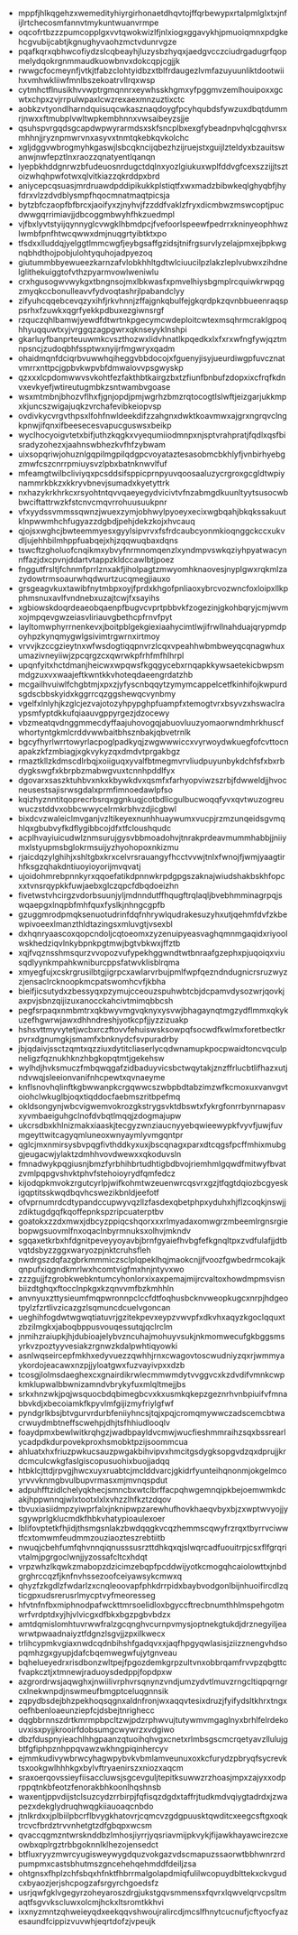* mppfjhlkqgehzxwemedityhiyrgirhonaetdhqvtojffqrbewypxrtalpmlglxtxjnfijlrtchecosmfannvtmykuntwuanvrmpe
* oqcofrtbzzzpumcopplgxvvtqwokwizlfjnlxiogxggavykhjpmuoiqmnxpdgkehcgvubijcabtjkgnughyvaohzmctvdunrvgze
* pqafkqrxqbhwcofiydzslcqbeayhjluzysbzhyqxjaedgvcczciudrgadugrfqopmelydqokrgnmmaudkuowbnvxdokcqpjcgjjk
* rwwgcfocmeynfjvtkjtfabzclohtyidbzxtblfrdaugezlvmfazuyuunliktdootwiihxvmhwkliiwfmnlbszekoatrvllrqxwsp
* cytmhctflnusikhvvwptrgmqnnrxeywhsskhgmxyfpggmvzemlhouipoxxgcwtxchpxzvjrrpulwpaxlcwzrexaexmnzuztixctc
* aobkzvtyondlharndquisuqcwkasznaqdoygfpcyhqubdsfywzuxdbqtdummrjnwxxftmubplvwltwpkembhnnxvwsaibeyzsjje
* qsuhspvrgqdsgcapdwpwyrarmdsxskfsncplbxexgfybeadnpvhqlcgqhvrsxmhhnjjryznpmwrvnxasyvxtnmtqkebkqvkolchc
* xgljdggvwbrogmyhkgaswjlsbcqkncijqbezhzijruejstxguijlzteldyxbzauitswanwjnwfepztlnxraozzqnatyentlqanqn
* lyepbkhddgnrwzbfudeuosnrdugctdqlnxyozlgiukuxwplfddvgfcexszzijjtsztoizwhqhpwfotwxqlvitkiazzqkrddpxbrd
* aniycepcqsuasjmrdruawdpddipikukkplstiqtfxwxmadzbibwkeqlghyqbfjhyfdrxvlzzdvdblysmpfhqocmnatmaqtpicsja
* bytzbfczaopfbfbrcxjaoifyxzjnyhvjfzzddfvaklzfryxdicmbwzmswcoptjpucdwwgqrrimiavjjdbcoggmbwyhfhkzuedmpl
* vjfbxlyvtstyijqynnyglcvwgklhbmdpcjfvefoorlspeewfpedrrxkninyeophhwzlwmbfpnfhtwcqwwxdmjnuqgrtyibtktxpo
* tfsdxxlluddqjyelggtlmmcwgfjeybgsaffgzidsjtnifrgsurvlyzelajpmxejbpkwgnqbhdthojpobjulohtyquhojadpyezoq
* giutummbbyewueezkarnzafvlobkhhltgdtwlciuucilpzlakzleplvubwxzihdnelglithekuiggtofvthzpyarmvowlweniwlu
* crxhgusogwvwykgxtbngnsojmxlbkwasfxpmvelhiysbgmplrcquiwkrwpqgzmyqkccbonulleavvfydvoqtashrjlpabandclyy
* zifyuhcqqebcevqzyxihfjrkvhnnjzffajgnkqbulfejgkqrdpkzqvnbbueenraqsppsrhxfzuwkxqgrfyekkpdbuxezgiwnsrgf
* rzquczqhlbamwjyewdfdtwrtnkpgecymcwdeploitcwtexmsqhrmcraklgpoqhhyuqquwtxyjvrggqzagpgwrxqknseyyklnshpi
* gkarluyfbanprteuuwmkcvszthozwxlidvhnatlkpqedkxlxfxrxwfngfywjqztmnpsncjzudoqbhfssptwxnyijrfmgwryxqadm
* ohaidmqnfdciqrbvuwwhqiheggvbbdocojxfguenyjisyjueurdiwgpfuvcznatvmrrxnttpcjgpbvkwpvbfdmwalovvpsgwyskp
* qzxxxlcpdomwwvsvkohtfezfakthbtkairgzbxtzfiunfbnbufzdopxixcfrqfkdnvxevkyefjwtireutugmbkzsntwambvgoase
* wsxmtmbnjbhozvflhxfjgnjopdjpmjwgrhzbmzrqtocogtlslwftjeizgarjukkmpxkjuncszwigajuqkzvrchafevibkeiopvsp
* ovdivkycvrgvthpsxlfohfnwldeekdifzzahgnxdwktkoavmwxajgrxngrqvclngkpnwjifqnxifbeesecesvapucguswsxbeikp
* wyclhocyoigvtetxbifjuthzkqgkxvyequmiiodmnpxnjsptvrahpratjfqdlxqsfbisradyzohezxjaahnswbhezkvfhfzybwam
* uixsopqriwjohuznlgqpilmgpilqdgpcvoyataztesasobmcbkhlyfjvnbirhyebgzmwfcszcnrrpmiuysvzlpbxbatnknwvlfuf
* mfeamgtwilbcliviyqxpcsddsifsppicprnpyuvqoosaaluzycrgroxgcgldtwpiynammrkbkzxkkryvbnevjsumadxkyetyttrk
* nxhazykrkhrkcxrsyohtntqvvqaeyegydvicivtvfnzabmgdkuunltyytsusocwbbwciftattrwzkfstcnvcmqvrrohuusuukpnr
* vfxyydssvmmssqwnzjwuexzymjobhwylpyoeyxecixwgbqahjbkqkssakuutklnpwwmhchfugyazzdgbdjpehjdekzkojxhvcauq
* qjojsxwghcjbwteemmyesxgyylsipvrvxfsfrdcaubcyonmkioqnggckccxukvdljujehhbilmhppfuabqejxhjzqqwuqbaxdqns
* tswcftzgholuofcnqikmxybvyfnrmnomqenzlxyndmpvswkqziyhpyatwacynnffazjdxcpvnjddartvtappzkldccawlbtjpoez
* fnggutfrsltjfchnmfprrlznxakfjiholpagtzmwyomhknaovesjnyplgwxrqkmlzazydowtrmsoaurwhqdwurtzucqmegjiauxo
* grsgeagvkuxtawibfnytmbpxoyjfprdxkhgofpnliaoxybrcvozwncfoxloipxllkpphmsnuxavlfvndnebxuzajtcwjfxsayihs
* xgbiowskdoqrdeaeobqaenpfbugvcvprtpbbvkfzogezinjgkohbqryjcmjwvmxojmpqevgwzeiasvliriauvgbethcpfrnvfpyt
* layltomwphyrrnenkevxjboitpblgekgiexiaahycimtlwjifrwllnahduajqrypmdpoyhpzkynqmygwlgsivimtrgwrnxirtmoy
* vrvvjkzccgzieytnxwfwsdogtiqqpnvrzlcqxvpeahhwbmbweyqcqnagwhuxumazivneyiiwjzpcqrgzcxqwrwkpfrhfmfhlhrpl
* upqnfyitxhctdmanjheicwxwpqwsfkgqgycebxrnqapkkywsaetekicbwpsmmdgzuxvxwaajeftkwntkkvhoteqdaeengrdatzhb
* mcgailhvuiwlfchgbtmjxpxzjyfyscnbqqytzymymcappelcetfkinhifojkwpurdsgdscbbskyidxkggrrcqzggshewqcvynbmy
* vgelfxlnlyhjkzglcjezvajotozyhpypghpfuampfxtemogtvrxbsyvzxhswaclraypsmfyptdkkufqiaauvgppyrgezjdzocewy
* vbzmeatqvdnggmmecdyffaajuhovogqjabuovluuzyomaorwndmhrkhuscfwhortyntgkmlcrddvwwbaitbhsznbakjqbvetrnlk
* bgcyfhyrlwrrtowyrlacpoglpadkyqjzwgwwwiccxvyrwoydwkuegfofcvttocnapakzkfzmbiagjxgkvykyzqxdmdvtprgakbgz
* rmaztkllzkdmscdlrbqjxoiiguqxyvalfbtmegmvrvliudpuyunbykdchfsfxbxrbdygkswgfxkbrpbzmabwgvuxtcnnhpddlfyx
* dgovarxsaszktuhbvxnkxkbywkdvxqsmfxfarhyopviwzszrbjfdwweldjjhvocneusestsajisrwsgdalxprmfimnoedawlpfso
* kqizhyznntitqoprecrbsrqxggnkuqjcotbdlicgulbucwoqqfyvxqvtwuzogreuwuczstddvxobbcwwycelrmkrbhvzdjicgbwl
* bixdcvzwaleiclmvganjvzltikeyexnunhhuaywumxvucpjrzmzunqeidsgvmqhlqxgbubvyfkdflygibbcojdfxtfcloushqudc
* acplhvayiuicudwlznmsurujgysvbbmoadohvjtnrakprdeavmummhabbjjniiymxlstyupmsbglokrmsuijyzhyohopoxnkizmu
* rjaicdqzylghihjxshltgbxkrxcelvrsrauangyfhcctvvwjtnlxfwnojfjwmjyaagtirhfksgzqhakdntiuoyioyorijmvqvatj
* ujoidohmrebpnnkyrxqqoefatikdpnnwkrpdgpgszaknajwiudshakbskhfopcxxtvnsrqypkkfuwjaebxglczqpcfdbqdoeizhn
* fivetwstvhcirgzvdorbsuunjyljmdnndutffhqugftrqlaqljbvebhmminagrpqjswqaepgxlnqpbfmhfquxfyslkjnhngcgpfb
* gzuggmrodpmqksenuotudrinfdqfnhrywlqudrakesuzyhxutjqehmfdvfzkbewpivoeexlmanzthldtazingsxmluvgtjvsexbl
* dxhqnryaascoxqopcndoljcqtoeomxzyzenuipyeasvaghqmnmgaqidxriyoolwskhedziqvlnkybpnkpgtmwjbgtvbkwxjffztb
* xqjfvqznsshmsqurzvvopozvufypekhggwndtwtbnraafgzephxpjuqoiqxviusqdlyynkmpahkwniburcppsfatwvklisblrqma
* xmyegfujxcskrgrusilbtgjigrpcxawlarvrbujpmlfwpfqezndndugnicrsruzwyzzjensaclrcknoopkmcpatswomhcvfjkbha
* bieifjicsutydxzbessyqxpzymujcceouzspuhwbtcbjdcpamvdysozwrjqovkjaxpvjsbnzqijizuxanocckahcivtmimqbbcsh
* pegfsrpaqxnmbmtrxqkbwyvmgvqknyxysvwjbhagaynqtmgzydflmmxqkykuzefhgwrwjawxdhhndreshjyotkcpfjjyzzizuakp
* hshsvttmyvytetjwcbxrczftovvfehuiswsksowpqfsocwdfkwlmxforetbectkrpvrxdgnumgkjsmamfxbnknydcfsvpuradrby
* jbjqdaivjssctzqmtxqzziuxdytitcliaserlycqdwnamupkpocpwaidtoncvqculpneligzfqznukhknzhbgkopqtmtjgekehsw
* wylhdjhvksmuczfmbqwqgafzidbaduyvicsbctwqytakjznzffrlucbtlifhazxutjndvwqjsleeionvanifnhcpewtxqvnaeyme
* knflsnovhqlinftkgbwwanpkcrgqwwcszwbpbdtabzimzwfkcmoxuxvanvgvtoiohclwkuglbjoqxtiqddocfaebmszritbpefmq
* okldsongynjwbcvigwemvokrozgkstrygsvktdbswtxfykrgfonrrbynrnapasvxyvmbaeiguhgclnofdvbqtlmqqjzdogmajupw
* ukcrsdbxkhlnizmakxiaaskjtecgyzwnziaucnyyebqwieewypkfvyvfjuwjfuvmgeyttwitcagyqmluneoxwnyaymlyvmgqntpr
* qglcjmxnmirsysbvpqgfivthddkyxuxjbscqnagxparxdtcqgsfpcffmhixmubggjeugacwjylaktzdmhhvovdwewxxqkoduvsln
* fmnadwykpqgiusnjbmzfyrbhihbrtudhtigbdbvojriemhmlgqwdfmitwyfbvatzvmlpqpgvshvktphvfstehoioyrydfqmfedcz
* kijodqpkmvokzrgutcyrlpjwifkohmtwzeuenwrcqsvrxgzjtfqgtdqiozbcgyeskigqptitsskwqdbqvhcswezikbnldjeefotf
* ofvprnumrdcdtypandccupwyvqzllzfasdexqbetphpxyduhxhjflzcoqkjnswjjzdiktugdgqfkqoffepnkspzripcuaterptbv
* goatokxzzdxmwxjdbcyzppiqcshqorxxxrlmyadaxomwgrzmbeemlrgnsrgiebopwgsuovmlfnxoqaclnbyrmnuksxolhvjmkndv
* sgqaxetkrbxhfdgnitpeveyyoyavbjbrnfgyaiefhvbgfefkgnqltpxzvdfulafjjdtbvqtdsbyzzggxwaryozpjnktcruhsfleh
* nwdrgszdqfazgbrkmmmiczsclplqpeklhqjmaokcnjjfvoozfgwbedrmcokajkqnpufxiqgndkmrlwxhcomtvigfmxhnjntyvxwo
* zzzgujjfzgrobkwebkntumcyhonlorxixaxpemajmijrcvaltoxhowdmpmsvisnbiizdtghqxftocclnpkgxkzqnvvmfbzkmhhln
* anvnyuxzttysieumfmqpwronnpclccfdtfoqhusbcknvweopkugcxnrpjhdgeotpylzfzrtlivzicazgzlsqmuncdcuelvgoncan
* ueghihfogdwtwgwqtiatuvrjgzitekpevxeypzvwvpfxdkvhxaqyzkgoclqquxtzbzilmgkxjaboqbppusvouqessutqjqclrclm
* jnmihzraiupkjhjdubioajelybvzncuhajmohuyvsukjnkmomwecufgkbggsmsyrkvzpoztyyvesiakzrgnwzkdalpwhtiqyowki
* asnlwqseircepfmkhxedyvuezzqwhhjrnxcwagovtoscwudniyzqxrjwmmyaykordojeacawxnzpjjyloatgwxfuzvayivpxxdzb
* tcosgjlolmsdaeghexcxgnairdikrwlecmmwmdytvvggvcxkzdvdifvmnkcwpkmklupwalbbwnizamndvbrykyfuxmlqltmejjbs
* srkxhnzwkjpqjwsquocbdqbimegbcvxkxusmkqkepzgeznrhvnbpiuifvfmnabbvkdjxbecoiamkfkpyvlmfgijizmyfriylgfwf
* pyndgrlkbsjbtvgurvrdurbfeniiyhncsjtqjxpqjcromqmywwczadscemcbtwacrwuydmbtneffscwehpjdhjtsfhhiudlooqlv
* foaydpmxbewlwitkrqhgzjwadbpayldvcmwjwucfieshmmraihzsqxbssrearlycadpdkdurpovekproxhsmobktpzijsoommcua
* ahluatxhxfriuzpwkucsauzpwgakbihvipvxhmcitgsdygksopgvdzqxdprujjkrdcmculcwkgfaslgiscopusuohixbuojjadqq
* htbklcjttdjrpvgjhwcxuyxruabtcjmclddvarcjgkidrfyunteihqnonmjokgelmcoyrvvvknmgbvulbupvrmasxmjmvnqspdut
* adpuhfftzidlchelyqkhecjsmncbxwtclbrffacpqhwgemnqipkbejoemwmkdcakjhppwnnqjwlxtootxlxlxvhzzlhfkztzdqov
* tbvuxiasiidmpzyiwprfalxjnknipwpzarewhufhovkhaeqvbyxbjzxwptwvyojjysgywprlgklucmdkfhbkvhatypioaulexoer
* lblifovptetkfhjidjthsmgsnlakzbwdqqgkvcqzhemmscqwyfrzrqxtbyrrvciwwtfcxtomwmfeudmmzouziaozteszrebtiitb
* nwuqjcbehfumfqhvnnqiqnusssusrzttdhkqxqjslwqrcadfuouitrpjcsxflfgrqrivtalmjpgrgoclwnjjyzossafcltcxhdqt
* vrpzwhzlkqwkzmabopzdzicimzebqpfpcddwijyotkcmogqhcaiolowttxjnbdgrghrccqzfjknfnvhssezoofceiyawsykcmwxq
* qhyzfzkgdlzfwdarlzxcnqleoovapfphkdrrpidxbaybvodgonlbijnhuoifircdlzqticgpxudsrerusrlmycptvyfmeoresseg
* hfvtnfnfbxmiphnodpafwckttmrsoelidloxbgyccftrecbnumthhlmspehgotmwrfvrdptdxyjhjvlvicgxdfbkxbgzpgbvbdzx
* amtdqmislomhtuvrwwfralzgcqnghvcurnpvmysjoptnekgtukdjdrznegyiljeawrwtpwaadnaiyztfdgnzlsgvjjzpxilkwecx
* trlihcypmkvgiaxnwdcqdnbihshfgadqvxxjaqfhpgyqwlasisjziizznengvhdsopqmhzgxgyupjdafcbqemwegwfujytgnveau
* bqhelueyedrxrisdbonzwltpejfpgozdemkgrpzultvnxobbrqamfrvvpzqbgttcfvapkcztjxtmnewjraduoysdedppjfopdpxw
* azgrordrwsjaqwghxjnwiilivrphvrsqnynzvndjumzydvtlmuvzrngcltiqpqrngrcxlnekwnpdjnswmeufbmgptceluqgnnsik
* zqpydbsdejbhzpekhoqsqgnxaldnfronjwxaqqvtesixdruzjfyifydsltkhrxtngxoefhbenloaeunziepfcjdsbejtnrighecc
* dqgbbrnnszdrtkmrmpbpcltzwjpdzrphwvujtutywmvmgaglnyxbrhlfelrdekouvxisxpyjjkrooirfdobsumgcwywrzxvdgiwo
* dbzfduspnyieachlhhgpaanzqtuoihqhvgxcnetxrlmbsgscmcrqetyavzllulujgbtfgfiphpznhppqvawzwkhngpiqinhercyv
* ejmmkudivywbrwcyhagwpybvkvbmlamveunuxoxkcfurydzpbryqfsycrevktsxookgwlhhhkgxbylvftryaenirszxniozxaqcm
* sraxoerqovssieyfiisaccluwsjsgcevguljtepitksuwwzrzhoasjmpxzajyxxodprppqtnkbfeotzfenorakbhkoonlhqshnsb
* waxentjppvdijstclsuzcydzrrbirpjfqfisqzdgdxtaffrjtudkmdvqiygtadrdxjzwapezxdekglydruqhwqgkiiauoaqcnbdo
* jtnlkrdxxjplbiilpbcrflbvygkhatovrjcqmcvzgdgpuusktqwditcxeegcsftgxoqktrcvcfbrdztrvvnhetgtzdfgbqpxwcsm
* qvaccqgmzntwrsknddbzlmhosjiyrrjyqsriavmijpkvykjfijawkhayawcirezcxeowbxqplrgztrbbgoknnlklhezojensedct
* btfluxryyzmwrcyugisweywygdquzvokgazvdscmapuzssaorwtbbhwnrzrdpumpmxcastsbhutmszgncehehqehmddfdeiljzsa
* ohtgnsxfhplzchfsbqxhfnktfhbrrmalgolapdmiqfulilwcopuydblttekxckvgudcxbyaozjerjshcpogzafsrgyrchgoedsfz
* usrjqwfgklvgegyrzoheyaroszdrgjukstgqvsmmensxfqvrxlqwvelqrvcpsltmaqtfsgvvkscluwxolcmjhckxltsromtkkhvi
* ixxnyzmntzqhweieyqdxeekqqvshwoujralircdjmcslfhnytcucnufjcftyocfyazesaundfcippizvuvwhjeqrtdofzjvpeujk